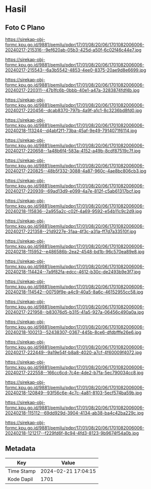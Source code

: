 # Hasil

## Foto C Plano

https://sirekap-obj-formc.kpu.go.id/9881/pemilu/pdpr/17/01/08/20/06/1701082006006-20240217-215316--9ef620ab-05b3-425d-a50f-6c02f46c44e7.jpg

https://sirekap-obj-formc.kpu.go.id/9881/pemilu/pdpr/17/01/08/20/06/1701082006006-20240217-215543--6a3b5542-4853-4ee0-8375-20ae9d8e6699.jpg

https://sirekap-obj-formc.kpu.go.id/9881/pemilu/pdpr/17/01/08/20/06/1701082006006-20240217-220311--47b1fc6b-0bbb-40e1-a47a-3283874fdf4b.jpg

https://sirekap-obj-formc.kpu.go.id/9881/pemilu/pdpr/17/01/08/20/06/1701082006006-20240217-220456--dcab8370-797b-4a9f-a1c1-8c3236bd8fd0.jpg

https://sirekap-obj-formc.kpu.go.id/9881/pemilu/pdpr/17/01/08/20/06/1701082006006-20240218-113244--d4abf2f1-73ba-45af-9e49-7914071f6114.jpg

https://sirekap-obj-formc.kpu.go.id/9881/pemilu/pdpr/17/01/08/20/06/1701082006006-20240217-220658--1a48b6f4-583a-4152-a49b-8cdf87519c7f.jpg

https://sirekap-obj-formc.kpu.go.id/9881/pemilu/pdpr/17/01/08/20/06/1701082006006-20240217-220825--48b5f332-3088-4a87-960c-4ae8bc806cb3.jpg

https://sirekap-obj-formc.kpu.go.id/9881/pemilu/pdpr/17/01/08/20/06/1701082006006-20240217-220939--69ad13d9-e099-4a7e-812f-c5ab61317bcf.jpg

https://sirekap-obj-formc.kpu.go.id/9881/pemilu/pdpr/17/01/08/20/06/1701082006006-20240218-115836--2a955a2c-c02f-4a69-9592-e54b11c9c2d9.jpg

https://sirekap-obj-formc.kpu.go.id/9881/pemilu/pdpr/17/01/08/20/06/1701082006006-20240217-221358--21d9227e-31aa-4f3c-a31a-ff7d7a33510f.jpg

https://sirekap-obj-formc.kpu.go.id/9881/pemilu/pdpr/17/01/08/20/06/1701082006006-20240218-115952--e486586b-2ea2-4548-bd1b-96c570ea89e8.jpg

https://sirekap-obj-formc.kpu.go.id/9881/pemilu/pdpr/17/01/08/20/06/1701082006006-20240218-114424--7a9f82fa-edcc-4612-b30c-de2493b9e3f7.jpg

https://sirekap-obj-formc.kpu.go.id/9881/pemilu/pdpr/17/01/08/20/06/1701082006006-20240218-114542--00759f9e-a4c9-40a5-8a6c-46152955cc58.jpg

https://sirekap-obj-formc.kpu.go.id/9881/pemilu/pdpr/17/01/08/20/06/1701082006006-20240217-221958--b83076d5-b315-41a5-927a-06456c490a0a.jpg

https://sirekap-obj-formc.kpu.go.id/9881/pemilu/pdpr/17/01/08/20/06/1701082006006-20240218-100213--52438307-0367-445b-8ce6-dfdbfffe26e6.jpg

https://sirekap-obj-formc.kpu.go.id/9881/pemilu/pdpr/17/01/08/20/06/1701082006006-20240217-222449--9a19e54f-b8a8-4020-a7cf-4f60009f4072.jpg

https://sirekap-obj-formc.kpu.go.id/9881/pemilu/pdpr/17/01/08/20/06/1701082006006-20240217-222558--166cc6cd-7c4e-4de2-b7fa-5ec790034cc8.jpg

https://sirekap-obj-formc.kpu.go.id/9881/pemilu/pdpr/17/01/08/20/06/1701082006006-20240218-120849--93f56c6e-4c7c-4a81-8103-5ecf574ba59b.jpg

https://sirekap-obj-formc.kpu.go.id/9881/pemilu/pdpr/17/01/08/20/06/1701082006006-20240218-115112--69dd929d-3904-4134-ab38-ba4c42ba229c.jpg

https://sirekap-obj-formc.kpu.go.id/9881/pemilu/pdpr/17/01/08/20/06/1701082006006-20240218-121217--f229fd6f-8c94-4fd3-8123-9b9674f54a0b.jpg


## Metadata

| Key        | Value               |
| ---------- | ------------------- |
| Time Stamp | 2024-02-21 17:04:15 |
| Kode Dapil | 1701                |



